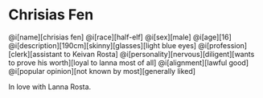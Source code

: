 # Chrisias Fen

@i[name][chrisias fen]
@i[race][half-elf]
@i[sex][male]
@i[age][16]
@i[description][190cm][skinny][glasses][light blue eyes]
@i[profession][clerk][assistant to Keivan Rosta]
@i[personality][nervous][diligent][wants to prove his worth][loyal to lanna most of all]
@i[alignment][lawful good]
@i[popular opinion][not known by most][generally liked]

In love with Lanna Rosta.
